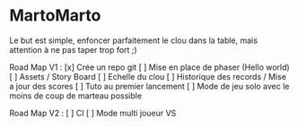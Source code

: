 # MartoMarto

Le but est simple, enfoncer parfaitement le clou dans la table, mais attention à ne pas taper trop fort ;) 

Road Map V1 : 
[x] Crée un repo git
[ ] Mise en place de phaser (Hello world)
[ ] Assets / Story Board
[ ] Echelle du clou
[ ] Historique des records / Mise a jour des scores
[ ] Tuto au premier lancement
[ ] Mode de jeu solo avec le moins de coup de marteau possible

Road Map V2 : 
[ ] CI
[ ] Mode multi joueur VS
